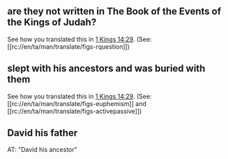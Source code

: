 ## are they not written in The Book of the Events of the Kings of Judah? ##

See how you translated this in [1 Kings 14:29](../14/29.md). (See: [[rc://en/ta/man/translate/figs-rquestion]])

## slept with his ancestors and was buried with them ##

See how you translated this in [1 Kings 14:29](../14/29.md). (See: [[rc://en/ta/man/translate/figs-euphemism]] and [[rc://en/ta/man/translate/figs-activepassive]])

## David his father ##

AT: "David his ancestor"